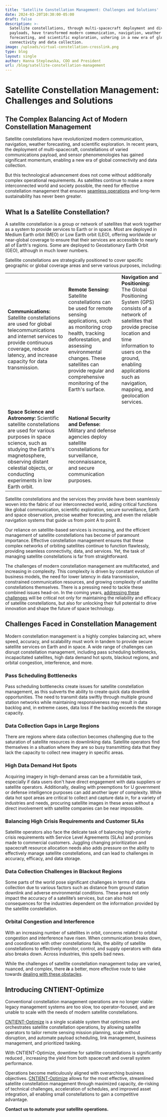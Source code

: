 ```yaml
---
title: 'Satellite Constellation Management: Challenges and Solutions'
date: 2024-03-20T10:30:00-05:00
draft: false
description: >-
  Satellite constellations, through multi-spacecraft deployment and diverse
  payloads, have transformed modern communication, navigation, weather
  forecasting, and scientific exploration, ushering in a new era of global
  connectivity and data collection.
image: /uploads/virtual-constellation-crosslink.png
type: blog
layout: single
author: Hanna Steplewska, COO and President
url: /blog/satellite-constellation-management
---
```

# Satellite Constellation Management: Challenges and Solutions

## The Complex Balancing Act of Modern Constellation Management

Satellite constellations have revolutionized modern communication, navigation, weather forecasting, and scientific exploration. In recent years, the deployment of multi-spacecraft, constellations of varied communications payload, and sensor phenomenologies has gained significant momentum, enabling a new era of global connectivity and data collection.

But this technological advancement does not come without additionally complex operational requirements. As satellites continue to make a more interconnected world and society possible, the need for effective constellation management that ensures [seamless operations](https://cognitivespace.com/blog/automated-satellite-operations-pioneering-the-future-of-constellation-management/) and long-term sustainability has never been greater.

## What Is a Satellite Constellation?

A satellite constellation is a group or network of satellites that work together as a system to provide services to Earth or in space. Most are deployed in Medium Earth orbit (MEO) or Low Earth orbit (LEO), offering worldwide or near-global coverage to ensure that their services are accessible to nearly all of Earth's regions. Some are deployed to Geostationary Earth Orbit (GEO), although in much lower numbers.

Satellite constellations are strategically positioned to cover specific geographic or global coverage areas and serve various purposes, including:

<table><tbody><tr><td><strong>Communications:</strong> Satellite constellations are used for global telecommunications and internet services to provide continuous coverage, reduce latency, and increase capacity for data transmission.</td><td><strong>Remote Sensing:</strong> Satellite constellations can be used for remote sensing applications, such as monitoring crop health, tracking deforestation, and assessing environmental changes. These satellites can provide regular and comprehensive monitoring of the Earth's surface.</td><td><strong> Navigation and Positioning:</strong> The Global Positioning System (GPS) consists of a network of satellites that provide precise location and time information to users on the ground, enabling applications such as navigation, mapping, and geolocation services.</td></tr><tr><td></td><td></td><td></td></tr><tr><td><strong>Space Science and Astronomy:</strong> Scientific satellite constellations are used for various purposes in space science, such as studying the Earth's magnetosphere, observing distant celestial objects, or conducting experiments in low Earth orbit.</td><td><strong>National Security and Defense:</strong> Military and defense agencies deploy satellite constellations for surveillance, reconnaissance, and secure communication purposes.</td><td></td></tr></tbody></table>

Satellite constellations and the services they provide have been seamlessly woven into the fabric of our interconnected world, aiding critical functions like global communication, scientific exploration, secure surveillance, Earth and space observation, precise weather forecasting, and even the reliable navigation systems that guide us from point A to point B.

Our reliance on satellite-based services is increasing, and the efficient management of satellite constellations has become of paramount importance. Effective constellation management ensures that these complex networks of orbiting satellites continue to function flawlessly, providing seamless connectivity, data, and services. Yet, the task of managing satellite constellations is far from straightforward.

The challenges of modern constellation management are multifaceted, and increasing in complexity. This complexity is driven by constant evolution of business models, the need for lower latency in data transmission, constrained communication resources, and growing complexity of satellite constellations themselves. There is a pressing need to tackle these combined issues head-on. In the coming years, [addressing these challenges](https://www.cognitivespace.com/blog/2023/role-of-ai-and-ml-in-satellite-constellation-management/) will be critical not only for maintaining the reliability and efficacy of satellite constellations, but also for unlocking their full potential to drive innovation and shape the future of space technology.

## Challenges Faced in Constellation Management

Modern constellation management is a highly complex balancing act, where speed, accuracy, and scalability must work in tandem to provide secure satellite services on Earth and in space. A wide range of challenges can disrupt constellation management, including pass scheduling bottlenecks, incapacitated satellites, high data demand hot spots, blackout regions, and orbital congestion, interference, and more.

### Pass Scheduling Bottlenecks

Pass scheduling bottlenecks create issues for satellite constellation management, as this subverts the ability to create quick data downlink opportunities. The need to transmit data swiftly through multiple ground station networks while maintaining responsiveness may result in data backlog and, in extreme cases, data loss if the backlog exceeds the storage capacity.

### Data Collection Gaps in Large Regions

There are regions where data collection becomes challenging due to the saturation of satellite resources in downlinking data. Satellite operators find themselves in a situation where they are so busy transmitting data that they lack the capacity to collect new imagery in specific areas.

### High Data Demand Hot Spots

Acquiring imagery in high-demand areas can be a formidable task, especially if data users don't have direct engagement with data suppliers or satellite operators. Additionally, dealing with preemptions for U government or defense intelligence purposes can add another layer of complexity. While data hot spot areas are critical to collect and capture data in, for a variety of industries and needs, procuring satellite images in these areas without a direct involvement with satellite companies can be near impossible.

### Balancing High Crisis Requirements and Customer SLAs

Satellite operators also face the delicate task of balancing high-priority crisis requirements with Service Level Agreements (SLAs) and promises made to commercial customers. Juggling changing prioritization and spacecraft resource allocation needs also adds pressure on the ability to effectively manage satellite constellations, and can lead to challenges in accuracy, efficacy, and data storage.

### Data Collection Challenges in Blackout Regions

Some parts of the world pose significant challenges in terms of data collection due to various factors such as distance from ground station downlink and adverse environmental conditions. These areas not only impact the accuracy of a satellite’s services, but can also hold consequences for the industries dependent on the information provided by the satellite constellation.

### Orbital Congestion and Interference

With an increasing number of satellites in orbit, concerns related to orbital congestion and interference have risen. When communication breaks down, and coordination with other constellations fails, the ability of satellite constellations to effectively monitor, control, and supply operators with data also breaks down. Across industries, this spells bad news.

While the challenges of satellite constellation management today are varied, nuanced, and complex, there ***is*** a better, more effective route to take towards [dealing with these obstacles](https://www.cognitivespace.com/blog/2023/role-of-ai-and-ml-in-satellite-constellation-management/).

## Introducing CNTIENT-Optimize

Conventional constellation management operations are no longer viable: legacy management systems are too slow, too operator-focused, and are unable to scale with the needs of modern satellite constellations.

[CNTIENT-Optimize](https://www.cognitivespace.com/products) is a single scalable system that optimizes and orchestrates satellite constellation operations, by allowing satellite operators to tailor remote sensing mission planning, scale without disruption, and automate payload scheduling, link management, business management, and prioritized tasking.

With CNTIENT-Optimize, downtime for satellite constellations is significantly reduced , increasing the yield from both spacecraft and overall system performance.

Operations become meticulously aligned with overarching business objectives. [CNTIENT-Optimize](https://www.cognitivespace.com/products) allows for the most effective, streamlined satellite constellation management through maximized capacity, de-risking of technical challenges, acceleration of schedules, and improved asset integration, all enabling small constellations to gain a competitive advantage.

**Contact us to automate your satellite operations.**

&nbsp;

&nbsp;

&nbsp;